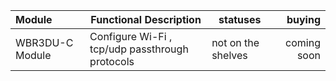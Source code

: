 


|    Module    |    Functional Description     |   statuses   |   buying   |
|:-------| ---------- | ------| ------: |
| WBR3DU-C Module |       Configure Wi-Fi , tcp/udp passthrough protocols        |  not on the shelves | coming soon |
